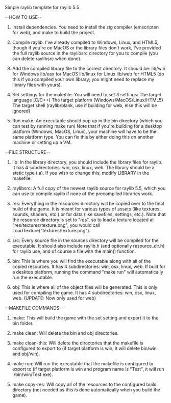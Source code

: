 Simple raylib template for raylib 5.5


--HOW TO USE--

1) Install dependencies. You need to install the zig compiler (emscripten for web), and make to build the project.

2) Compile raylib. I've already compiled to Windows, Linux, and HTML5, 
though if you're on MacOS or the library files don't work, I've provided the full
raylib source in the raylibsrc directory for you to compile (you can delete raylibsrc when done).

3) Add the compiled library file to the correct directory. It should be:
lib/win for Windows
lib/osx for MacOS
lib/linux for Linux
lib/web for HTML5
(do this if you compiled your own library; you might need to replace my library files with yours).

4) Set settings for the makefile. You will need to set 3 settings:
The target language (C/C++)
The target platform (Windows/MacOS/Linux/HTML5)
The target shell (raylib/blank, use if building for web, else this will be ignored)

5) Run make. An executable should pop up in the bin directory (which you
can test by running make run) Note that if you're building for a desktop platform (Windows,
MacOS, Linux), your machine will have to be the same platform type. You can fix this by either doing
this on another machine or setting up a VM.


--FILE STRUCTURE--

1) lib: In the library directory, you should include the library files for raylib. It has 4 subdirectories:
win, osx, linux, web. The library should be a static type (.a). If you wish to change this, modify LIBRARY in the makefile.

2) raylibsrc: A full copy of the newest raylib source for raylib 5.5, which you can use to compile raylib if none of the
precompiled libraries work.

3) res: Everything in the resources directory will be copied over to the final build of the game. It is meant for various types of assets
(like textures, sounds, shaders, etc.) or for data (like savefiles, settings, etc.). Note that the resource directory is set to "res", so to load
a texture located at "res/textures/texture.png", you would call LoadTexture("textures/texture.png").

4) src: Every source file in the sources directory will be compiled for the executable. It should also include raylib.h (and optionally resource_dir.h)
for raylib use, and of course a file with the main() function.

5) bin: This is where you will find the executable along with all of the copied resources. It has 4 subdirectories:
win, osx, linux, web. If built for a desktop platform, running the command "make run" will automatically run the executable.

6) obj: This is where all of the object files will be generated. This is only used for compiling the game. It has 
4 subdirectories: win, osx, linux, web. (UPDATE: Now only used for web)


--MAKEFILE COMMANDS--

1) make: This will build the game with the set setting and export it to the bin folder.

2) make clean: Will delete the bin and obj directories.

3) make clean-this: Will delete the directories that the makefile is configured to export to
(if target platform is win, it will delete bin/win and obj/win).

4) make run: Will run the executable that the makefile is configured to export to
(if target platform is win and program name is "Test", it will run ./bin/win/Test.exe).

5) make copy-res: Will copy all of the resources to the configured build directory
(not needed as this is done automatically when you build the game).